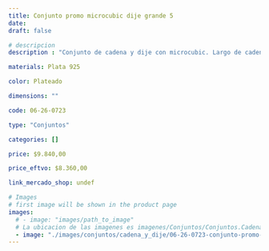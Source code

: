 ```yaml
---
title: Conjunto promo microcubic dije grande 5
date: 
draft: false

# descripcion
description : "Conjunto de cadena y dije con microcubic. Largo de cadena 40, 45 o 50 cm a elección"

materials: Plata 925

color: Plateado

dimensions: ""

code: 06-26-0723

type: "Conjuntos"

categories: []

price: $9.840,00

price_eftvo: $8.360,00

link_mercado_shop: undef

# Images
# first image will be shown in the product page
images:
  # - image: "images/path_to_image"
  # La ubicacion de las imagenes es imagenes/Conjuntos/Conjuntos.Cadena y Dije/06-26-0723-conjunto-promo-microcubic-dije-grande-5
  - image: "./images/conjuntos/cadena_y_dije/06-26-0723-conjunto-promo-microcubic-dije-grande-5.jpg"
---
```

